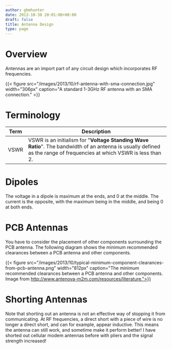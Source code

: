```yaml
---
author: gbmhunter
date: 2013-10-30 20:01:08+00:00
draft: false
title: Antenna Design
type: page
---
```


# Overview

Antennas are an import part of any circuit design which incorporates RF frequencies.

{{< figure src="/images/2013/10/rf-antenna-with-sma-connection.jpg" width="306px" caption="A standard 1-3GHz RF antenna with an SMA connection." >}}

# Terminology

| Term        | Description      |
| ----------- | ---------------- |
| VSWR        | VSWR is an initialism for "**Voltage Standing Wave Ratio**". The bandwidth of an antenna is usually defined as the range of frequencies at which VSWR is less than 2. |

# Dipoles

The voltage in a dipole is maximum at the ends, and 0 at the middle. The current is the opposite, with the maximum being in the middle, and being 0 at both ends.

# PCB Antennas

You have to consider the placement of other components surrounding the PCB antenna. The following diagram shows the minimum recommended clearances between a PCB antenna and other components.

{{< figure src="/images/2013/10/typical-minimum-component-clearances-from-pcb-antenna.png" width="812px" caption="The minimum recommended clearances between a PCB antenna and other components. Image from http://www.antenova-m2m.com/resources/literature.">}}

# Shorting Antennas

Note that shorting out an antenna is not an effective way of stopping it from communicating. At RF frequencies, a direct short with a piece of wire is no longer a direct short, and can for example, appear inductive. This means the antenna can still work, and sometime make it perform better! I have shorted out cellular modem antennas before with pliers and the signal strength increased!
